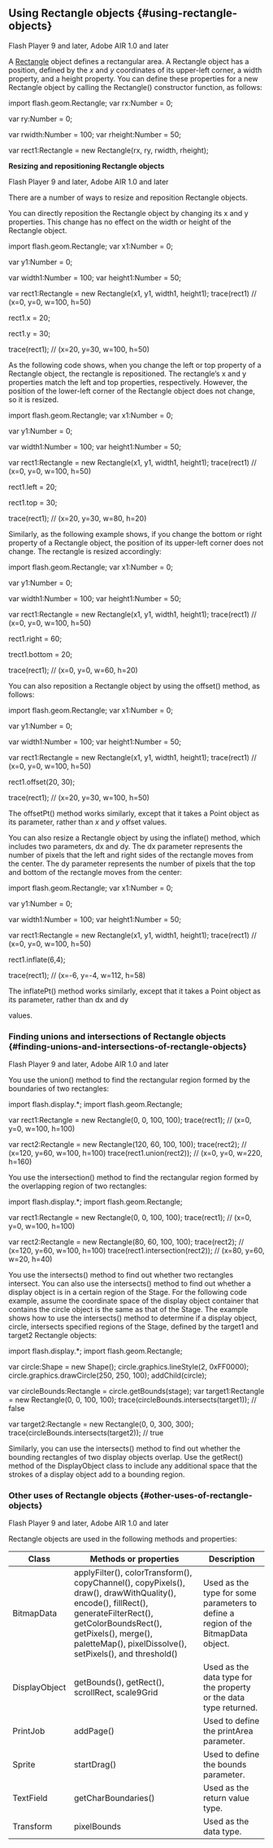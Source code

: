 ## Using Rectangle objects {#using-rectangle-objects}

Flash Player 9 and later, Adobe AIR 1.0 and later

A [Rectangle](http://help.adobe.com/en_US/FlashPlatform/reference/actionscript/3/flash/geom/Rectangle.html) object defines a rectangular area. A Rectangle object has a position, defined by the _x_ and _y_ coordinates of its upper-left corner, a width property, and a height property. You can define these properties for a new Rectangle object by calling the Rectangle() constructor function, as follows:

import flash.geom.Rectangle; var rx:Number = 0;

var ry:Number = 0;

var rwidth:Number = 100; var rheight:Number = 50;

var rect1:Rectangle = new Rectangle(rx, ry, rwidth, rheight);

**Resizing and repositioning Rectangle objects**

Flash Player 9 and later, Adobe AIR 1.0 and later

There are a number of ways to resize and reposition Rectangle objects.

You can directly reposition the Rectangle object by changing its x and y properties. This change has no effect on the width or height of the Rectangle object.

import flash.geom.Rectangle; var x1:Number = 0;

var y1:Number = 0;

var width1:Number = 100; var height1:Number = 50;

var rect1:Rectangle = new Rectangle(x1, y1, width1, height1); trace(rect1) // (x=0, y=0, w=100, h=50)

rect1.x = 20;

rect1.y = 30;

trace(rect1); // (x=20, y=30, w=100, h=50)

As the following code shows, when you change the left or top property of a Rectangle object, the rectangle is repositioned. The rectangle’s x and y properties match the left and top properties, respectively. However, the position of the lower-left corner of the Rectangle object does not change, so it is resized.

import flash.geom.Rectangle; var x1:Number = 0;

var y1:Number = 0;

var width1:Number = 100; var height1:Number = 50;

var rect1:Rectangle = new Rectangle(x1, y1, width1, height1); trace(rect1) // (x=0, y=0, w=100, h=50)

rect1.left = 20;

rect1.top = 30;

trace(rect1); // (x=20, y=30, w=80, h=20)

Similarly, as the following example shows, if you change the bottom or right property of a Rectangle object, the position of its upper-left corner does not change. The rectangle is resized accordingly:

import flash.geom.Rectangle; var x1:Number = 0;

var y1:Number = 0;

var width1:Number = 100; var height1:Number = 50;

var rect1:Rectangle = new Rectangle(x1, y1, width1, height1); trace(rect1) // (x=0, y=0, w=100, h=50)

rect1.right = 60;

trect1.bottom = 20;

trace(rect1); // (x=0, y=0, w=60, h=20)

You can also reposition a Rectangle object by using the offset() method, as follows:

import flash.geom.Rectangle; var x1:Number = 0;

var y1:Number = 0;

var width1:Number = 100; var height1:Number = 50;

var rect1:Rectangle = new Rectangle(x1, y1, width1, height1); trace(rect1) // (x=0, y=0, w=100, h=50)

rect1.offset(20, 30);

trace(rect1); // (x=20, y=30, w=100, h=50)

The offsetPt() method works similarly, except that it takes a Point object as its parameter, rather than _x_ and _y_ offset values.

You can also resize a Rectangle object by using the inflate() method, which includes two parameters, dx and dy. The dx parameter represents the number of pixels that the left and right sides of the rectangle moves from the center. The dy parameter represents the number of pixels that the top and bottom of the rectangle moves from the center:

import flash.geom.Rectangle; var x1:Number = 0;

var y1:Number = 0;

var width1:Number = 100; var height1:Number = 50;

var rect1:Rectangle = new Rectangle(x1, y1, width1, height1); trace(rect1) // (x=0, y=0, w=100, h=50)

rect1.inflate(6,4);

trace(rect1); // (x=-6, y=-4, w=112, h=58)

The inflatePt() method works similarly, except that it takes a Point object as its parameter, rather than dx and dy

values.

### Finding unions and intersections of Rectangle objects {#finding-unions-and-intersections-of-rectangle-objects}

Flash Player 9 and later, Adobe AIR 1.0 and later

You use the union() method to find the rectangular region formed by the boundaries of two rectangles:

import flash.display.*; import flash.geom.Rectangle;

var rect1:Rectangle = new Rectangle(0, 0, 100, 100); trace(rect1); // (x=0, y=0, w=100, h=100)

var rect2:Rectangle = new Rectangle(120, 60, 100, 100); trace(rect2); // (x=120, y=60, w=100, h=100) trace(rect1.union(rect2)); // (x=0, y=0, w=220, h=160)

You use the intersection() method to find the rectangular region formed by the overlapping region of two rectangles:

import flash.display.*; import flash.geom.Rectangle;

var rect1:Rectangle = new Rectangle(0, 0, 100, 100); trace(rect1); // (x=0, y=0, w=100, h=100)

var rect2:Rectangle = new Rectangle(80, 60, 100, 100); trace(rect2); // (x=120, y=60, w=100, h=100) trace(rect1.intersection(rect2)); // (x=80, y=60, w=20, h=40)

You use the intersects() method to find out whether two rectangles intersect. You can also use the intersects() method to find out whether a display object is in a certain region of the Stage. For the following code example, assume the coordinate space of the display object container that contains the circle object is the same as that of the Stage. The example shows how to use the intersects() method to determine if a display object, circle, intersects specified regions of the Stage, defined by the target1 and target2 Rectangle objects:

import flash.display.*; import flash.geom.Rectangle;

var circle:Shape = new Shape(); circle.graphics.lineStyle(2, 0xFF0000); circle.graphics.drawCircle(250, 250, 100); addChild(circle);

var circleBounds:Rectangle = circle.getBounds(stage); var target1:Rectangle = new Rectangle(0, 0, 100, 100); trace(circleBounds.intersects(target1)); // false

var target2:Rectangle = new Rectangle(0, 0, 300, 300); trace(circleBounds.intersects(target2)); // true

Similarly, you can use the intersects() method to find out whether the bounding rectangles of two display objects overlap. Use the getRect() method of the DisplayObject class to include any additional space that the strokes of a display object add to a bounding region.

### Other uses of Rectangle objects {#other-uses-of-rectangle-objects}

Flash Player 9 and later, Adobe AIR 1.0 and later

Rectangle objects are used in the following methods and properties:

| **Class** | **Methods or properties** | **Description** |
| --- | --- | --- |
| BitmapData | applyFilter(), colorTransform(), copyChannel(), copyPixels(), draw(), drawWithQuality(), encode(), fillRect(), generateFilterRect(), getColorBoundsRect(), getPixels(), merge(), paletteMap(), pixelDissolve(), setPixels(), and threshold() | Used as the type for some parameters to define a region of the BitmapData object. |
| DisplayObject | getBounds(), getRect(), scrollRect, scale9Grid | Used as the data type for the property or the data type returned. |
| PrintJob | addPage() | Used to define the printArea parameter. |
| Sprite | startDrag() | Used to define the bounds parameter. |
| TextField | getCharBoundaries() | Used as the return value type. |
| Transform | pixelBounds | Used as the data type. |